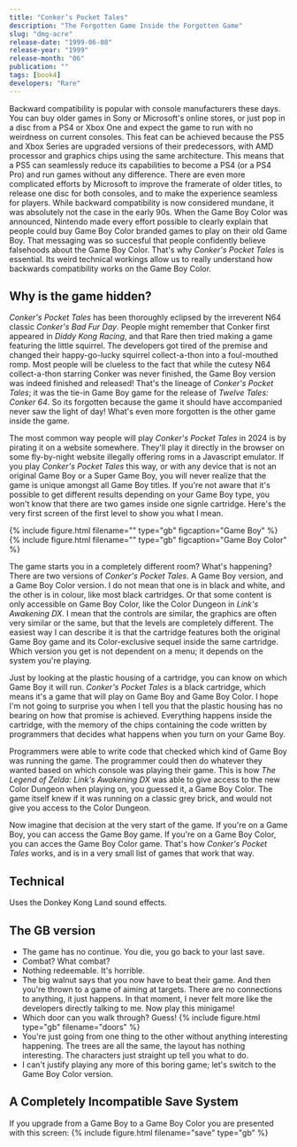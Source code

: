 ```yaml
---
title: "Conker’s Pocket Tales"
description: "The Forgotten Game Inside the Forgotten Game"
slug: "dmg-acre"
release-date: "1999-06-08"
release-year: "1999"
release-month: "06"
publication: ""
tags: [book4]
developers: "Rare"
---
```

Backward compatibility is popular with console manufacturers these days. You can buy older games in Sony or Microsoft's online stores, or just pop in a disc from a PS4 or Xbox One and expect the game to run with no weirdness on current consoles. This feat can be achieved because the PS5 and Xbox Series are upgraded versions of their predecessors, with AMD processor and graphics chips using the same architecture. This means that a PS5 can seamlessly reduce its capabilities to become a PS4 (or a PS4 Pro) and run games without any difference. There are even more complicated efforts by Microsoft to improve the framerate of older titles, to release one disc for both consoles, and to make the experience seamless for players. While backward compatibility is now considered mundane, it was absolutely not the case in the early 90s. When the Game Boy Color was announced, Nintendo made every effort possible to clearly explain that people could buy Game Boy Color branded games to play on their old Game Boy. That messaging was so succesful that people confidently believe falsehoods about the Game Boy Color. That's why *Conker's Pocket Tales* is essential. Its weird technical workings allow us to really understand how backwards compatibility works on the Game Boy Color.

## Why is the game hidden?

*Conker's Pocket Tales* has been thoroughly eclipsed by the irreverent N64 classic *Conker's Bad Fur Day*. People might remember that Conker first appeared in *Diddy Kong Racing*, and that Rare then tried making a game featuring the little squirrel. The developers got tired of the premise and changed their happy-go-lucky squirrel collect-a-thon into a foul-mouthed romp. Most people will be clueless to the fact that while the cutesy N64 collect-a-thon starring Conker was never finished, the Game Boy version was indeed finished and released! That's the lineage of *Conker's Pocket Tales*; it was the tie-in Game Boy game for the release of *Twelve Tales: Conker 64*. So its forgotten because the game it should have accompanied never saw the light of day! What's even more forgotten is the other game inside the game.

The most common way people will play *Conker's Pocket Tales* in 2024 is by pirating it on a website somewhere. They'll play it directly in the browser on some fly-by-night website illegally offering roms in a Javascript emulator. If you play *Conker's Pocket Tales* this way, or with any device that is not an original Game Boy or a Super Game Boy, you will never realize that the game is unique amongst all Game Boy titles. If you're not aware that it's possible to get different results depending on your Game Boy type, you won't know that there are two games inside one signle cartridge. Here's the very first screen of the first level to show you what I mean.

<div class="gallery">
{% include figure.html filename="" type="gb" figcaption="Game Boy" %}
{% include figure.html filename="" type="gb" figcaption="Game Boy Color" %}
</div>

The game starts you in a completely different room? What's happening? There are two versions of *Conker's Pocket Tales*. A Game Boy version, and a Game Boy Color version. I do not mean that one is in black and white, and the other is in colour, like most black cartridges. Or that some content is only accessible on Game Boy Color, like the Color Dungeon in *Link's Awakening DX*. I mean that the controls are similar, the graphics are often very similar or the same, but that the levels are completely different. The easiest way I can describe it is that the cartridge features both the original Game Boy game and its Color-exclusive sequel inside the same cartridge. Which version you get is not dependent on a menu; it depends on the system you're playing.

Just by looking at the plastic housing of a cartridge, you can know on which Game Boy it will run. *Conker's Pocket Tales* is a black cartridge, which means it's a game that will play on Game Boy and Game Boy Color. I hope I'm not going to surprise you when I tell you that the plastic housing has no bearing on how that promise is achieved. Everything happens inside the cartridge, with the memory of the chips containing the code written by programmers that decides what happens when you turn on your Game Boy.

Programmers were able to write code that checked which kind of Game Boy was running the game. The programmer could then do whatever they wanted based on which console was playing their game. This is how *The Legend of Zelda: Link's Awakening DX* was able to give access to the new Color Dungeon when playing on, you guessed it, a Game Boy Color. The game itself knew if it was running on a classic grey brick, and would not give you access to the Color Dungeon.

Now imagine that decision at the very start of the game. If you're on a Game Boy, you can access the Game Boy game. If you're on a Game Boy Color, you can acces the Game Boy Color game. That's how *Conker's Pocket Tales* works, and is in a very small list of games that work that way.

## Technical
Uses the Donkey Kong Land sound effects.

## The GB version
- The game has no continue. You die, you go back to your last save.
- Combat? What combat?
- Nothing redeemable. It's horrible.
- The big walnut says that you now have to beat their game. And then you're thrown to a game of aiming at targets. There are no connections to anything, it just happens. In that moment, I never felt more like the developers directly talking to me. Now play this minigame!
- Which door can you walk through? Guess!
{% include figure.html type="gb" filename="doors" %}
- You're just going from one thing to the other without anything interesting happening. The trees are all the same, the layout has nothing interesting. The characters just straight up tell you what to do.
- I can't justify playing any more of this boring game; let's switch to the Game Boy Color version.

## A Completely Incompatible Save System

If you upgrade from a Game Boy to a Game Boy Color you are presented with this screen:
{% include figure.html filename="save" type="gb" %}